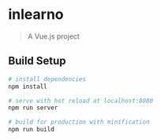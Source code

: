 # inlearno

> A Vue.js project

## Build Setup

``` bash
# install dependencies
npm install

# serve with hot reload at localhost:8080
npm run server

# build for production with minification
npm run build
```